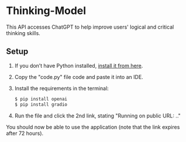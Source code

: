 # Thinking-Model

This API accesses ChatGPT to help improve users' logical and critical thinking skills.

## Setup

1. If you don’t have Python installed, [install it from here](https://www.python.org/downloads/).

2. Copy the "code.py" file code and paste it into an IDE.

3. Install the requirements in the terminal:

   ```bash
   $ pip install openai
   $ pip install gradio
   ```

4. Run the file and click the 2nd link, stating "Running on public URL: .."

You should now be able to use the application (note that the link expires after 72 hours).
